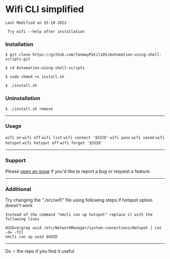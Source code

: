 # Wifi CLI simplified

```Last Modified on 15-10-2022```

``` Try wifi --help after installation```

### Installation

```
$ git clone https://github.com/TanmayPatil105/Automation-using-shell-scripts.git
```
```
$ cd Automation-using-shell-scripts
```
```
$ sudo chmod +x install.sh
```
```
$ ./install.sh
```
### Uninstallation

```
$ ./install.sh remove
```
<hr/>

### Usage 

```wifi on```
```wifi off```
```wifi list```
```wifi connect '$SSID'```
```wifi pass```
```wifi saved```
```wifi hotspot```
```wifi hotspot off```
```wifi forget '$SSID'```

<hr/>

### Support
Please [open an issue](https://github.com/TanmayPatil105/Automation-using-shell-scripts/issues/new) if you'd like to report a bug or request a feature.

<hr/>

### Additional
Try changing the "./src/wifi" file using following steps if hotspot option doesn't work

```
Instead of the command "nmcli con up hotspot" replace it with the following lines
```
```
UUID=$(grep uuid /etc/NetworkManager/system-connections/Hotspot | cut -d= -f2)
nmcli con up uuid $UUID
```
<hr/>
Do ⭐ the repo if you find it useful
